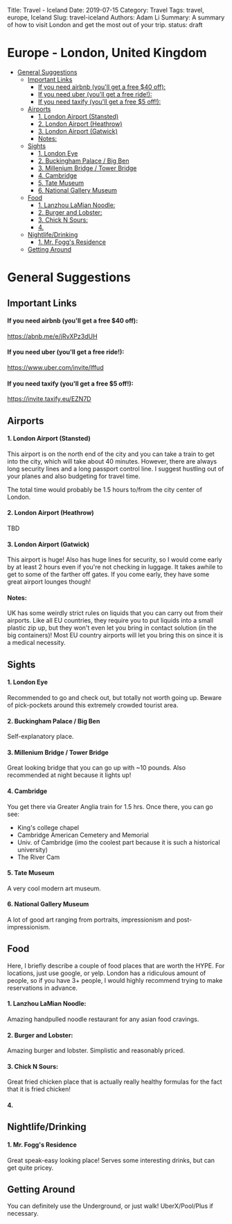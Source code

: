 Title: Travel - Iceland
Date: 2019-07-15
Category: Travel
Tags: travel, europe, Iceland
Slug: travel-iceland
Authors: Adam Li
Summary: A summary of how to visit London and get the most out of your trip.
status: draft

# Europe - London, United Kingdom
<!-- MarkdownTOC autolink="true" -->

- [General Suggestions](#general-suggestions)
    - [Important Links](#important-links)
        - [If you need airbnb \(you'll get a free $40 off\):](#if-you-need-airbnb-youll-get-a-free-%2440-off)
        - [If you need uber \(you'll get a free ride!\):](#if-you-need-uber-youll-get-a-free-ride)
        - [If you need taxify \(you'll get a free $5 off!\):](#if-you-need-taxify-youll-get-a-free-%245-off)
    - [Airports](#airports)
        - [1. London Airport \(Stansted\)](#1-london-airport-stansted)
        - [2. London Airport \(Heathrow\)](#2-london-airport-heathrow)
        - [3. London Airport \(Gatwick\)](#3-london-airport-gatwick)
        - [Notes:](#notes)
    - [Sights](#sights)
        - [1. London Eye](#1-london-eye)
        - [2. Buckingham Palace / Big Ben](#2-buckingham-palace--big-ben)
        - [3. Millenium Bridge / Tower Bridge](#3-millenium-bridge--tower-bridge)
        - [4. Cambridge](#4-cambridge)
        - [5. Tate Museum](#5-tate-museum)
        - [6. National Gallery Museum](#6-national-gallery-museum)
    - [Food](#food)
        - [1. Lanzhou LaMian Noodle:](#1-lanzhou-lamian-noodle)
        - [2. Burger and Lobster:](#2-burger-and-lobster)
        - [3. Chick N Sours:](#3-chick-n-sours)
        - [4.](#4)
    - [Nightlife/Drinking](#nightlifedrinking)
        - [1. Mr. Fogg's Residence](#1-mr-foggs-residence)
    - [Getting Around](#getting-around)

<!-- /MarkdownTOC -->

# General Suggestions

## Important Links
#### If you need airbnb (you'll get a free $40 off):
<a href="https://abnb.me/e/jRvXPz3dUH">https://abnb.me/e/jRvXPz3dUH</a>
#### If you need uber (you'll get a free ride!):
<a href="https://www.uber.com/invite/lffud">https://www.uber.com/invite/lffud</a>
#### If you need taxify (you'll get a free $5 off!):
<a href="https://invite.taxify.eu/EZN7D">https://invite.taxify.eu/EZN7D</a>

## Airports
#### 1. London Airport (Stansted)
This airport is on the north end of the city and you can take a train to get into the city, which will take about 40 minutes. However, there are always long security lines and a long passport control line. I suggest hustling out of your planes and also budgeting for travel time.

The total time would probably be 1.5 hours to/from the city center of London.

#### 2. London Airport (Heathrow)
TBD

#### 3. London Airport (Gatwick)
This airport is huge! Also has huge lines for security, so I would come early by at least 2 hours even if you're not checking in luggage. It takes awhile to get to some of the farther off gates. If you come early, they have some great airport lounges though!

#### Notes:
UK has some weirdly strict rules on liquids that you can carry out from their airports. Like all EU countries, they require you to put liquids into a small plastic zip up, but they won't even let you bring in contact solution (in the big containers)! Most EU country airports will let you bring this on since it is a medical necessity. 

## Sights
<!-- 1. Stonehenge day trip / Salisbury 
Southwest train from waterloo for 1.5 hrs
3. Oxford:
Oxford Univ.
Ashmolean Museum
Pitt Rivers Museum -->

#### 1. London Eye
Recommended to go and check out, but totally not worth going up. Beware of pick-pockets around this extremely crowded tourist area.

#### 2. Buckingham Palace / Big Ben
Self-explanatory place.

#### 3. Millenium Bridge / Tower Bridge
Great looking bridge that you can go up with ~10 pounds. Also recommended at night because it lights up!

#### 4. Cambridge
You get there via Greater Anglia train for 1.5 hrs. Once there, you can go see:
- King's college chapel
- Cambridge American Cemetery and Memorial
- Univ. of Cambridge (imo the coolest part because it is such a historical university)
- The River Cam

#### 5. Tate Museum
A very cool modern art museum.

#### 6. National Gallery Museum
A lot of good art ranging from portraits, impressionism and post-impressionism.

## Food
Here, I briefly describe a couple of food places that are worth the HYPE. For locations, just use google, or yelp. London has a ridiculous amount of people, so if you have 3+ people, I would highly recommend trying to make reservations in advance.

#### 1. Lanzhou LaMian Noodle:
Amazing handpulled noodle restaurant for any asian food cravings.

#### 2. Burger and Lobster:
Amazing burger and lobster. Simplistic and reasonably priced.

#### 3. Chick N Sours:
Great fried chicken place that is actually really healthy formulas for the fact that it is fried chicken!

#### 4. 

## Nightlife/Drinking
#### 1. Mr. Fogg's Residence
Great speak-easy looking place! Serves some interesting drinks, but can get quite pricey.

<!-- #### 2. Ministry of Sound -->


## Getting Around
You can definitely use the Underground, or just walk! UberX/Pool/Plus if necessary.
